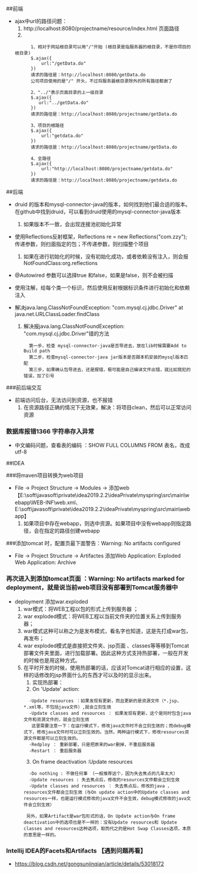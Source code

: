 ##前端

* ajax中url的路径问题：
  1. http://localhost:8080/projectname/resource/index.html 页面路径
  2. 
    ```
          1、相对于网站根目录可以用"/"开始 (根目录是指服务器的根目录，不是你项目的根目录)
          $.ajax({
              url:"/getData.do"
          })
          请求的路径是：http://localhost:8080/getData.do
          公司项目使用的是"/" 开头，不过将服务器根目录除外的所有路径都谢了
  
          2、"../"表示页面目录的上一级目录
          $.ajax({
             url:"../getData.do" 
          })
          请求的路径是：http://localhost:8080/projectname/getData.do
   
          3、项目的根路径
          $.ajax({
              url:"getdata.do" 
          })
          请求的路径是：http://localhost:8080/projectname/getData.do
  
          4、全路径 
          $.ajax({
              url:"http://localhost:8080/projectname/getdata.do" 
          })
          请求的路径是：http://localhost:8080/projectname/getdata.do
  ```
  






##后端
* druid 的版本和mysql-connector-java的版本，如何找到他们最合适的版本。在github中找到druid，可以看到druid使用的mysql-connector-java版本
    1. 如果版本不一致，会出现连接池初始化异常
    
* 使用Reflections反射框架，Reflections re = new Reflections("com.zzy"); 传递参数，则扫面指定的包；不传递参数，则扫描整个项目
    1. 如果在进行初始化的时候，没有初始化成功，或者依赖没有注入，则会报NotFoundClass:org.reflections  
    
* @Autowired 参数可以选择true 和false，如果是false，则不会被扫描

* 使用注解，给每个类一个标识，然后使用反射根据标识条件进行初始化和依赖注入

* 解决java.lang.ClassNotFoundException: "com.mysql.cj.jdbc.Driver" at java.net.URLClassLoader.findClass
    1. 解决报java.lang.ClassNotFoundException: "com.mysql.cj.jdbc.Driver"错的方法
        ```
          第一步，检查 mysql-connector-java是否导进去，放在lib时候需要Add to Build path
          第二步，检查mysql-connector-java jar版本是否跟本机安装的mysql版本匹配
          第三步，如果确认包导进去，还是报错，极可能是自己编译文件出错，就比如我犯的错误，加了引号
       ```


###前后端交互
* 前端访问后台，无法访问到资源，也不报错
  1. 在资源路径正确的情况下无效果，解决：将项目clean，然后可以正常访问资源



### 数据库报错1366 字符串存入异常
* 中文编码问题，查看表的编码 ：SHOW FULL COLUMNS FROM 表名，改成utf-8



##IDEA

###将maven项目转换为web项目
* File -> Project Structure -> Modules -> 添加web【E:\soft\javasoft\private\idea2019.2.2\ideaPrivate\myspring\src\main\webapp\WEB-INF\web.xml、E:\soft\javasoft\private\idea2019.2.2\ideaPrivate\myspring\src\main\webapp】 
    1. 如果项目中存在webapp，则选中资源。如果项目中没有webapp则指定路径，会在指定的路径创建webapp

###添加tomcat 时，配置页最下面警告：Warning: No artifacts configured
* File -> Project Structure -> Artifactes  添加Web Application: Exploded   Web Application: Archive

### 再次进入到添加tomcat页面 ：Warning: No artifacts marked for deployment，就是说当前web项目没有部署到Tomcat服务器中
* deployment  添加war.exploded
    1. war模式：将WEB工程以包的形式上传到服务器 ；
    2. war exploded模式：将WEB工程以当前文件夹的位置关系上传到服务器；
    3. war模式这种可以称之为是发布模式，看名字也知道，这是先打成war包，再发布；
    4. war exploded模式是直接把文件夹、jsp页面 、classes等等移到Tomcat 部署文件夹里面，进行加载部署。因此这种方式支持热部署，一般在开发的时候也是用这种方式。
    5. 在平时开发的时候，使用热部署的话，应该对Tomcat进行相应的设置，这样的话修改的jsp界面什么的东西才可以及时的显示出来。
        1. 实现热部署：
        2. On 'Update' action:
        ``` 
          -Update resources ：如果发现有更新，而且更新的是资源文件（*.jsp，*.xml等，不包括java文件）,就会立刻生效
          -Update classes and resources ： 如果发现有更新，这个是同时包含java文件和资源文件的，就会立刻生效
           这里需要注意一下：在运行模式下，修改java文件时不会立刻生效的；而debug模式下，修改java文件时可以立刻生效的。当然，两种运行模式下，修改resources资源文件都是可以立刻生效的。
          -Redploy ： 重新部署，只是把原来的war删掉，不重启服务器
          -Restart ： 重启服务器
       ```
        3. On  frame deactivation :Update resources
        ```
          -Do nothing : 不做任何事 （一般推荐这个，因为失去焦点的几率太大）
          -Update resources : 失去焦点后，修改的resources文件都会立刻生效
          -Update classes and resources ： 失去焦点后，修改的java ，resources文件都会立刻生效（与On update action中的Update classes and resources一样，也是运行模式修改的java文件不会生效，debug模式修改的java文件会立刻生效）
       ```
       ```
        另外，如果Artifact是war包形式的话，On Update action与On frame deactivation中的选项也是不一样的：没有Update resources和 Update classes and resources这种选项，取而代之的是Hot Swap Classes选项，本质的意思是一样的。
       ```

### Intellij IDEA的Facets和Artifacts 【遇到问题再看】
* https://blog.csdn.net/gongsunjinqian/article/details/53018172





































































